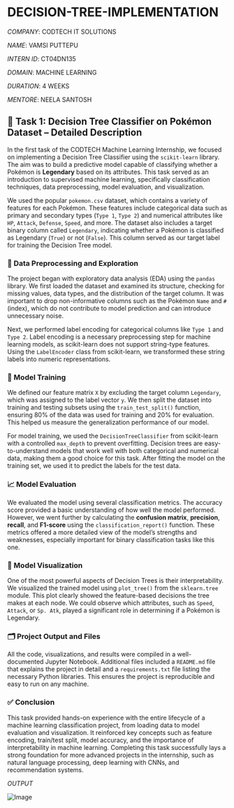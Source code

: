 # DECISION-TREE-IMPLEMENTATION

*COMPANY*: CODTECH IT SOLUTIONS

*NAME*: VAMSI PUTTEPU

*INTERN ID*: CT04DN135

*DOMAIN*: MACHINE LEARNING

*DURATION*: 4 WEEKS

*MENTORE*: NEELA SANTOSH

## 🧠 Task 1: Decision Tree Classifier on Pokémon Dataset – Detailed Description

In the first task of the CODTECH Machine Learning Internship, we focused on implementing a Decision Tree Classifier using the `scikit-learn` library. The aim was to build a predictive model capable of classifying whether a Pokémon is **Legendary** based on its attributes. This task served as an introduction to supervised machine learning, specifically classification techniques, data preprocessing, model evaluation, and visualization.

We used the popular `pokemon.csv` dataset, which contains a variety of features for each Pokémon. These features include categorical data such as primary and secondary types (`Type 1`, `Type 2`) and numerical attributes like `HP`, `Attack`, `Defense`, `Speed`, and more. The dataset also includes a target binary column called `Legendary`, indicating whether a Pokémon is classified as Legendary (`True`) or not (`False`). This column served as our target label for training the Decision Tree model.

### 🧪 Data Preprocessing and Exploration

The project began with exploratory data analysis (EDA) using the `pandas` library. We first loaded the dataset and examined its structure, checking for missing values, data types, and the distribution of the target column. It was important to drop non-informative columns such as the Pokémon `Name` and `#` (index), which do not contribute to model prediction and can introduce unnecessary noise.

Next, we performed label encoding for categorical columns like `Type 1` and `Type 2`. Label encoding is a necessary preprocessing step for machine learning models, as scikit-learn does not support string-type features. Using the `LabelEncoder` class from scikit-learn, we transformed these string labels into numeric representations.

### 🧠 Model Training

We defined our feature matrix `X` by excluding the target column `Legendary`, which was assigned to the label vector `y`. We then split the dataset into training and testing subsets using the `train_test_split()` function, ensuring 80% of the data was used for training and 20% for evaluation. This helped us measure the generalization performance of our model.

For model training, we used the `DecisionTreeClassifier` from scikit-learn with a controlled `max_depth` to prevent overfitting. Decision trees are easy-to-understand models that work well with both categorical and numerical data, making them a good choice for this task. After fitting the model on the training set, we used it to predict the labels for the test data.

### 📈 Model Evaluation

We evaluated the model using several classification metrics. The accuracy score provided a basic understanding of how well the model performed. However, we went further by calculating the **confusion matrix**, **precision**, **recall**, and **F1-score** using the `classification_report()` function. These metrics offered a more detailed view of the model’s strengths and weaknesses, especially important for binary classification tasks like this one.

### 🌳 Model Visualization

One of the most powerful aspects of Decision Trees is their interpretability. We visualized the trained model using `plot_tree()` from the `sklearn.tree` module. This plot clearly showed the feature-based decisions the tree makes at each node. We could observe which attributes, such as `Speed`, `Attack`, or `Sp. Atk`, played a significant role in determining if a Pokémon is Legendary.

### 🗂 Project Output and Files

All the code, visualizations, and results were compiled in a well-documented Jupyter Notebook. Additional files included a `README.md` file that explains the project in detail and a `requirements.txt` file listing the necessary Python libraries. This ensures the project is reproducible and easy to run on any machine.

### ✅ Conclusion

This task provided hands-on experience with the entire lifecycle of a machine learning classification project, from loading data to model evaluation and visualization. It reinforced key concepts such as feature encoding, train/test split, model accuracy, and the importance of interpretability in machine learning. Completing this task successfully lays a strong foundation for more advanced projects in the internship, such as natural language processing, deep learning with CNNs, and recommendation systems.

*OUTPUT*

![Image](https://github.com/user-attachments/assets/8557feb0-f377-427b-8208-0a191811ff52)
